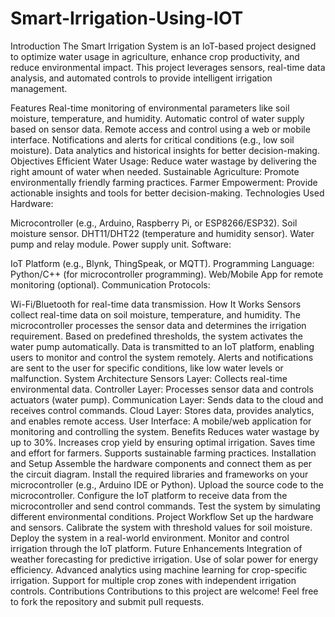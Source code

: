 # Smart-Irrigation-Using-IOT

Introduction
The Smart Irrigation System is an IoT-based project designed to optimize water usage in agriculture, enhance crop productivity, and reduce environmental impact. This project leverages sensors, real-time data analysis, and automated controls to provide intelligent irrigation management.

Features
Real-time monitoring of environmental parameters like soil moisture, temperature, and humidity.
Automatic control of water supply based on sensor data.
Remote access and control using a web or mobile interface.
Notifications and alerts for critical conditions (e.g., low soil moisture).
Data analytics and historical insights for better decision-making.
Objectives
Efficient Water Usage: Reduce water wastage by delivering the right amount of water when needed.
Sustainable Agriculture: Promote environmentally friendly farming practices.
Farmer Empowerment: Provide actionable insights and tools for better decision-making.
Technologies Used
Hardware:

Microcontroller (e.g., Arduino, Raspberry Pi, or ESP8266/ESP32).
Soil moisture sensor.
DHT11/DHT22 (temperature and humidity sensor).
Water pump and relay module.
Power supply unit.
Software:

IoT Platform (e.g., Blynk, ThingSpeak, or MQTT).
Programming Language: Python/C++ (for microcontroller programming).
Web/Mobile App for remote monitoring (optional).
Communication Protocols:

Wi-Fi/Bluetooth for real-time data transmission.
How It Works
Sensors collect real-time data on soil moisture, temperature, and humidity.
The microcontroller processes the sensor data and determines the irrigation requirement.
Based on predefined thresholds, the system activates the water pump automatically.
Data is transmitted to an IoT platform, enabling users to monitor and control the system remotely.
Alerts and notifications are sent to the user for specific conditions, like low water levels or malfunction.
System Architecture
Sensors Layer: Collects real-time environmental data.
Controller Layer: Processes sensor data and controls actuators (water pump).
Communication Layer: Sends data to the cloud and receives control commands.
Cloud Layer: Stores data, provides analytics, and enables remote access.
User Interface: A mobile/web application for monitoring and controlling the system.
Benefits
Reduces water wastage by up to 30%.
Increases crop yield by ensuring optimal irrigation.
Saves time and effort for farmers.
Supports sustainable farming practices.
Installation and Setup
Assemble the hardware components and connect them as per the circuit diagram.
Install the required libraries and frameworks on your microcontroller (e.g., Arduino IDE or Python).
Upload the source code to the microcontroller.
Configure the IoT platform to receive data from the microcontroller and send control commands.
Test the system by simulating different environmental conditions.
Project Workflow
Set up the hardware and sensors.
Calibrate the system with threshold values for soil moisture.
Deploy the system in a real-world environment.
Monitor and control irrigation through the IoT platform.
Future Enhancements
Integration of weather forecasting for predictive irrigation.
Use of solar power for energy efficiency.
Advanced analytics using machine learning for crop-specific irrigation.
Support for multiple crop zones with independent irrigation controls.
Contributions
Contributions to this project are welcome! Feel free to fork the repository and submit pull requests.
